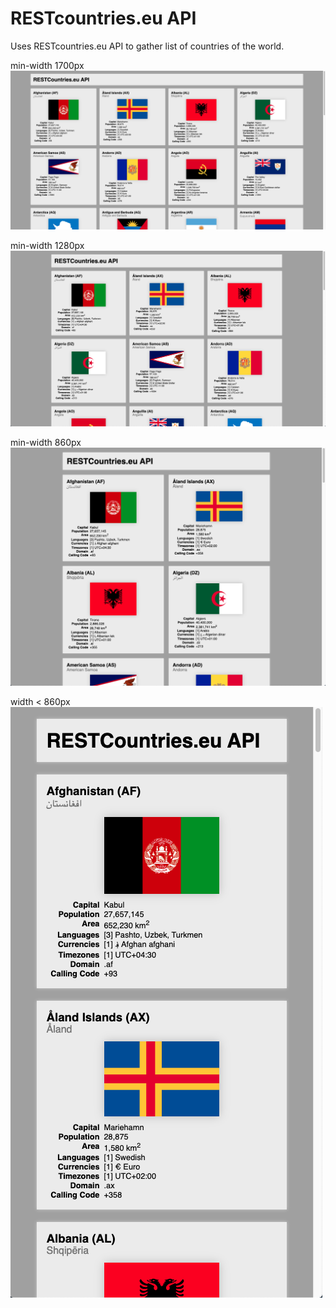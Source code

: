 # RESTcountries.eu API

Uses RESTcountries.eu API to gather list of countries of the world.

min-width 1700px
![Screen shot](/images/Screenshot1.png)

min-width 1280px
![Screen shot](/images/Screenshot2.png)

min-width 860px
![Screen shot](/images/Screenshot3.png)

width < 860px
![Screen shot](/images/Screenshot4.png)
